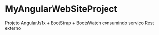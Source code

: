 # MyAngularWebSiteProject
Projeto AngularJs1x + BootStrap + BootsWatch consumindo serviço Rest externo 
